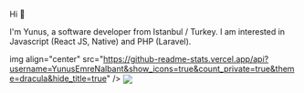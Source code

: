 Hi 👋

I'm Yunus, a software developer from Istanbul / Turkey.
I am interested in Javascript (React JS, Native) and PHP (Laravel).

img align="center" src="https://github-readme-stats.vercel.app/api?username=YunusEmreNalbant&show_icons=true&count_private=true&theme=dracula&hide_title=true" />
<img align="center" src="https://github-readme-stats.vercel.app/api/top-langs/?username=YunusEmreNalbant&layout=compact" />
